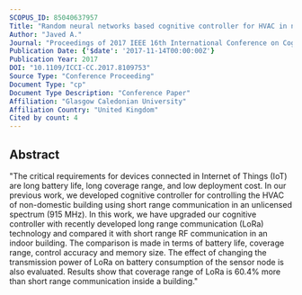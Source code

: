```yaml
---
SCOPUS_ID: 85040637957
Title: "Random neural networks based cognitive controller for HVAC in non-domestic building using LoRa"
Author: "Javed A."
Journal: "Proceedings of 2017 IEEE 16th International Conference on Cognitive Informatics and Cognitive Computing, ICCI*CC 2017"
Publication Date: {'$date': '2017-11-14T00:00:00Z'}
Publication Year: 2017
DOI: "10.1109/ICCI-CC.2017.8109753"
Source Type: "Conference Proceeding"
Document Type: "cp"
Document Type Description: "Conference Paper"
Affiliation: "Glasgow Caledonian University"
Affiliation Country: "United Kingdom"
Cited by count: 4
---
```


## Abstract
"The critical requirements for devices connected in Internet of Things (IoT) are long battery life, long coverage range, and low deployment cost. In our previous work, we developed cognitive controller for controlling the HVAC of non-domestic building using short range communication in an unlicensed spectrum (915 MHz). In this work, we have upgraded our cognitive controller with recently developed long range communication (LoRa) technology and compared it with short range RF communication in an indoor building. The comparison is made in terms of battery life, coverage range, control accuracy and memory size. The effect of changing the transmission power of LoRa on battery consumption of the sensor node is also evaluated. Results show that coverage range of LoRa is 60.4% more than short range communication inside a building."
